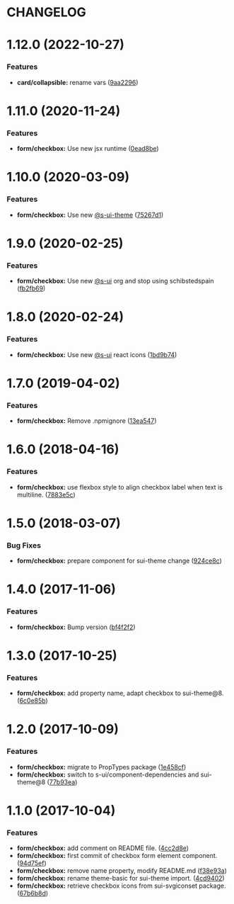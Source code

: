 # CHANGELOG

# 1.12.0 (2022-10-27)


### Features

* **card/collapsible:** rename vars ([9aa2296](https://github.com/SUI-Components/adevinta-spain-components/commit/9aa22964f5de372f1214b44f1fa5d7184e9d042b))



# 1.11.0 (2020-11-24)


### Features

* **form/checkbox:** Use new jsx runtime ([0ead8be](https://github.com/SUI-Components/adevinta-spain-components/commit/0ead8be85ecd3b169b75e28083fbcb1ef7693080))



# 1.10.0 (2020-03-09)


### Features

* **form/checkbox:** Use new [@s-ui-theme](https://github.com/s-ui-theme) ([75267d1](https://github.com/SUI-Components/adevinta-spain-components/commit/75267d14f337c0bce07da09f8bd8965d86bc8cce))



# 1.9.0 (2020-02-25)


### Features

* **form/checkbox:** Use new [@s-ui](https://github.com/s-ui) org and stop using schibstedspain ([fb2fb69](https://github.com/SUI-Components/adevinta-spain-components/commit/fb2fb6997f2b1c815e99417b72da7e9ba2fb193d))



# 1.8.0 (2020-02-24)


### Features

* **form/checkbox:** Use new [@s-ui](https://github.com/s-ui) react icons ([1bd9b74](https://github.com/SUI-Components/adevinta-spain-components/commit/1bd9b7427c7c5ba17394a4fcbc0ad70985ea2e51))



# 1.7.0 (2019-04-02)


### Features

* **form/checkbox:** Remove .npmignore ([13ea547](https://github.com/SUI-Components/adevinta-spain-components/commit/13ea5475e2376375ade5df1d0ae6c2d31a66dd87))



# 1.6.0 (2018-04-16)


### Features

* **form/checkbox:** use flexbox style to align checkbox label when text is multiline. ([7883e5c](https://github.com/SUI-Components/adevinta-spain-components/commit/7883e5cb3b9e5ab4afa416ec9e1465460d25168e))



# 1.5.0 (2018-03-07)


### Bug Fixes

* **form/checkbox:** prepare component for sui-theme change ([924ce8c](https://github.com/SUI-Components/adevinta-spain-components/commit/924ce8cb00b11adbdb4b8e328e87edd54523ecc2))



# 1.4.0 (2017-11-06)


### Features

* **form/checkbox:** Bump version ([bf4f2f2](https://github.com/SUI-Components/adevinta-spain-components/commit/bf4f2f23e0c23ed18c3f932bf8ff64d489e0f553))



# 1.3.0 (2017-10-25)


### Features

* **form/checkbox:** add property name, adapt checkbox to sui-theme@8. ([6c0e85b](https://github.com/SUI-Components/adevinta-spain-components/commit/6c0e85b5468a307d17970f0245fa39e453ffad23))



# 1.2.0 (2017-10-09)


### Features

* **form/checkbox:** migrate to PropTypes package ([1e458cf](https://github.com/SUI-Components/adevinta-spain-components/commit/1e458cfaf0a34d1c7d8d28a1dba92b8430e23872))
* **form/checkbox:** switch to s-ui/component-dependencies and sui-theme@8 ([77b93ea](https://github.com/SUI-Components/adevinta-spain-components/commit/77b93ea5c00723bd365614726a50035ca32739f9))



# 1.1.0 (2017-10-04)


### Features

* **form/checkbox:** add comment on README file. ([4cc2d8e](https://github.com/SUI-Components/adevinta-spain-components/commit/4cc2d8ec70b55224efe7de9ca3842f3b9078fd57))
* **form/checkbox:** first commit of checkbox form element component. ([94d75ef](https://github.com/SUI-Components/adevinta-spain-components/commit/94d75ef001587fcadb4bd5079092f32c24029dcf))
* **form/checkbox:** remove name property, modify README.md ([f38e93a](https://github.com/SUI-Components/adevinta-spain-components/commit/f38e93a5bf5c18db794ade8d9841d6a917c11060))
* **form/checkbox:** rename theme-basic for sui-theme import. ([4cd9402](https://github.com/SUI-Components/adevinta-spain-components/commit/4cd94027e759cb9349b1da2dcc5bede415069dd6))
* **form/checkbox:** retrieve checkbox icons from sui-svgiconset package. ([67b6b8d](https://github.com/SUI-Components/adevinta-spain-components/commit/67b6b8deb091029f0de8380f4d886a8cbe9d1b73))



